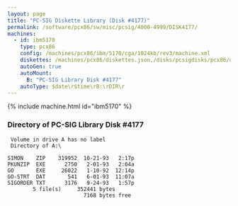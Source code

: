 ```yaml
---
layout: page
title: "PC-SIG Diskette Library (Disk #4177)"
permalink: /software/pcx86/sw/misc/pcsig/4000-4999/DISK4177/
machines:
  - id: ibm5170
    type: pcx86
    config: /machines/pcx86/ibm/5170/cga/1024kb/rev3/machine.xml
    diskettes: /machines/pcx86/diskettes.json,/disks/pcsigdisks/pcx86/diskettes.json
    autoGen: true
    autoMount:
      B: "PC-SIG Library Disk #4177"
    autoType: $date\r$time\rB:\rDIR\r
---
```


{% include machine.html id="ibm5170" %}

### Directory of PC-SIG Library Disk #4177

     Volume in drive A has no label
     Directory of A:\

    SIMON    ZIP    319952  10-21-93   2:17p
    PKUNZIP  EXE      2750   2-01-93   2:04a
    GO       EXE     26022   1-10-92  12:14p
    GO-STRT  DAT       541   6-01-93  11:07a
    SIGORDER TXT      3176   9-24-93   1:57p
            5 file(s)     352441 bytes
                            7168 bytes free
